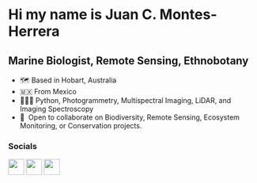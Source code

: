 Hi my name is Juan C. Montes-Herrera
=======================================

Marine Biologist, Remote Sensing, Ethnobotany
----------------
 
- 🗺  Based in Hobart, Australia
- :mexico: From Mexico
- 👨🏽‍💻  Python, Photogrammetry, Multispectral Imaging, LiDAR, and Imaging Spectroscopy
- 🤝  Open to collaborate on Biodiversity, Remote Sensing, Ecosystem Monitoring, or Conservation projects.
 
### Socials
<p align="left"> <a href="https://www.twitter.com/jcmontesherrera" target="_blank" rel="noreferrer"><img src="https://raw.githubusercontent.com/danielcranney/readme-generator/main/public/icons/socials/twitter.svg" width="32" height="32" /></a> <a href="http://www.instagram.com/jcmontesherrera" target="_blank" rel="noreferrer"><img src="https://raw.githubusercontent.com/danielcranney/readme-generator/main/public/icons/socials/instagram.svg" width="32" height="32" /></a> <a href="https://www.linkedin.com/in/jcmontesherrera" target="_blank" rel="noreferrer"><img src="https://raw.githubusercontent.com/danielcranney/readme-generator/main/public/icons/socials/linkedin.svg" width="32" height="32" /></a>
